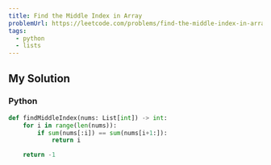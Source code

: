 ```yaml
---
title: Find the Middle Index in Array
problemUrl: https://leetcode.com/problems/find-the-middle-index-in-array/
tags:
  - python
  - lists
---
```


## My Solution

### Python

```py
def findMiddleIndex(nums: List[int]) -> int:
    for i in range(len(nums)):
        if sum(nums[:i]) == sum(nums[i+1:]):
            return i

    return -1
```
